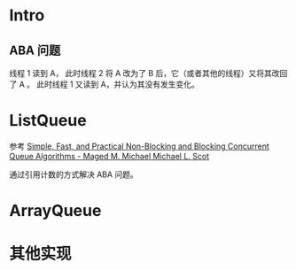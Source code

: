# Intro

## ABA 问题

线程 1 读到 A， 此时线程 2 将 A 改为了 B 后，它（或者其他的线程）又将其改回了 A 。
此时线程 1 又读到 A，并认为其没有发生变化。

# ListQueue

参考 [Simple, Fast, and Practical Non-Blocking and Blocking Concurrent Queue Algorithms - Maged M. Michael Michael L. Scot](https://www.cs.rochester.edu/u/scott/papers/1996_PODC_queues.pdf)

通过引用计数的方式解决 ABA 问题。

# ArrayQueue

# 其他实现
